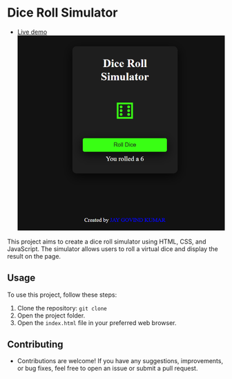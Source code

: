 # Dice Roll Simulator

- [Live demo](https://jay-govind-kumar.github.io/chai-cohort/projects/Dice%20Roll%20Simulator/)
  ![Dice Roll](./assets/diceRoll.png)

This project aims to create a dice roll simulator using HTML, CSS, and JavaScript. The simulator allows users to roll a virtual dice and display the result on the page.
## Usage

To use this project, follow these steps:

1. Clone the repository: `git clone `
2. Open the project folder.
3. Open the `index.html` file in your preferred web browser.

## Contributing

- Contributions are welcome! If you have any suggestions, improvements, or bug fixes, feel free to open an issue or submit a pull request.